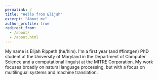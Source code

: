 ```yaml
---
permalink: /
title: "Hello from Elijah"
excerpt: "About me"
author_profile: true
redirect_from: 
  - /about/
  - /about.html
---
```


My name is Elijah Rippeth (he/him). I'm a first year (and #firstgen) PhD student at the University of Maryland in the Department of Computer Science and a computational linguist at the MITRE Corporation. My work focuses broadly on natural language processing, but with a focus on multilingual systems and machine translation.
